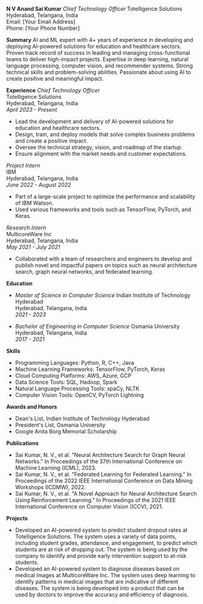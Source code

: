 **N V Anand Sai Kumar**
*Chief Technology Officer*
Totelligence Solutions  
Hyderabad, Telangana, India  
Email: [Your Email Address]  
Phone: [Your Phone Number]

**Summary**
AI and ML expert with 4+ years of experience in developing and deploying AI-powered solutions for education and healthcare sectors. Proven track record of success in leading and managing cross-functional teams to deliver high-impact projects. Expertise in deep learning, natural language processing, computer vision, and recommender systems. Strong technical skills and problem-solving abilities. Passionate about using AI to create positive and meaningful impact.

**Experience**
*Chief Technology Officer*  
Totelligence Solutions  
Hyderabad, Telangana, India  
*April 2023 - Present*
- Lead the development and delivery of AI-powered solutions for education and healthcare sectors.
- Design, train, and deploy models that solve complex business problems and create a positive impact.
- Oversee the technical strategy, vision, and roadmap of the startup.
- Ensure alignment with the market needs and customer expectations.

*Project Intern*  
IBM  
Hyderabad, Telangana, India  
*June 2022 - August 2022*
- Part of a large-scale project to optimize the performance and scalability of IBM Watson.
- Used various frameworks and tools such as TensorFlow, PyTorch, and Keras.

*Research Intern*  
MulticoreWare Inc  
Hyderabad, Telangana, India  
*May 2021 - July 2021*
- Collaborated with a team of researchers and engineers to develop and publish novel and impactful papers on topics such as neural architecture search, graph neural networks, and federated learning.

**Education**
- *Master of Science in Computer Science*
  Indian Institute of Technology Hyderabad  
  Hyderabad, Telangana, India  
  *2021 - 2023*

- *Bachelor of Engineering in Computer Science*
  Osmania University  
  Hyderabad, Telangana, India  
  *2017 - 2021*

**Skills**
- Programming Languages: Python, R, C++, Java
- Machine Learning Frameworks: TensorFlow, PyTorch, Keras
- Cloud Computing Platforms: AWS, Azure, GCP
- Data Science Tools: SQL, Hadoop, Spark
- Natural Language Processing Tools: spaCy, NLTK
- Computer Vision Tools: OpenCV, PyTorch Lightning

**Awards and Honors**
- Dean's List, Indian Institute of Technology Hyderabad
- President's List, Osmania University
- Google Anita Borg Memorial Scholarship

**Publications**
- Sai Kumar, N. V., et al. "Neural Architecture Search for Graph Neural Networks." In Proceedings of the 37th International Conference on Machine Learning (ICML), 2023.
- Sai Kumar, N. V., et al. "Federated Learning for Federated Learning." In Proceedings of the 2022 IEEE International Conference on Data Mining Workshops (ICDMW), 2022.
- Sai Kumar, N. V., et al. "A Novel Approach for Neural Architecture Search Using Reinforcement Learning." In Proceedings of the 2021 IEEE International Conference on Computer Vision (ICCV), 2021.

**Projects**
- Developed an AI-powered system to predict student dropout rates at Totelligence Solutions. The system uses a variety of data points, including student grades, attendance, and engagement, to predict which students are at risk of dropping out. The system is being used by the company to identify and provide early intervention support to at-risk students.
- Developed an AI-powered system to diagnose diseases based on medical images at MulticoreWare Inc. The system uses deep learning to identify patterns in medical images that are indicative of different diseases. The system is being developed into a product that can be used by doctors to improve the accuracy and efficiency of diagnosis.
